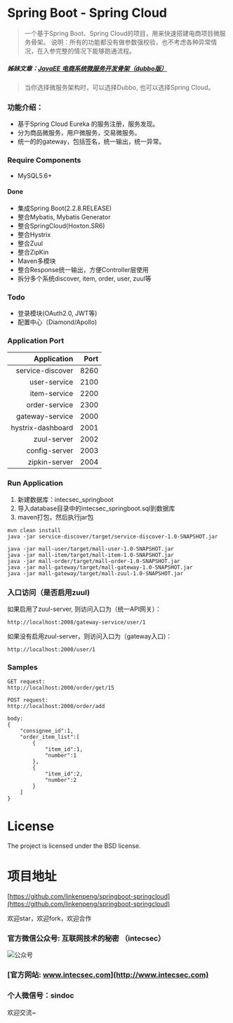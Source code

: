 # Spring Boot - Spring Cloud
> 一个基于Spring Boot、Spring Cloud的项目，用来快速搭建电商项目微服务骨架。
说明：所有的功能都没有做参数强校验，也不考虑各种异常情况，在入参完整的情况下能够跑通流程。

##### 姊妹文章：[JavaEE 电商系统微服务开发骨架（dubbo版）](https://mp.weixin.qq.com/s/Fk0h5ba0pLE7KXLGkK4gfQ)

> 当你选择微服务架构时，可以选择Dubbo, 也可以选择Spring Cloud。

### 功能介绍：
- 基于Spring Cloud Eureka 的服务注册，服务发现。
- 分为商品微服务，用户微服务，交易微服务。
- 统一的的gateway，包括签名，统一输出，统一异常。

### Require Components
- MySQL5.6+

#### Done
- 集成Spring Boot(2.2.8.RELEASE)
- 整合Mybatis, Mybatis Generator
- 整合SpringCloud(Hoxton.SR6)
- 整合Hystrix
- 整合Zuul
- 整合ZipKin
- Maven多模块
- 整合Response统一输出，方便Controller层使用
- 拆分多个系统discover, item, order, user, zuul等

### Todo
- 登录模块(OAuth2.0, JWT等)
- 配置中心（Diamond/Apollo)

### Application Port

Application | Port |    
-:|-:|
service-discover | 8260 |
user-service | 2100 |
item-service | 2200 |
order-service | 2300 |
gateway-service | 2000 |
hystrix-dashboard | 2001 |
zuul-server | 2002 |
config-server | 2003 |
zipkin-server | 2004 |


### Run Application
1. 新建数据库：intecsec_springboot
2. 导入database目录中的intecsec_springboot.sql到数据库
3. maven打包，然后执行jar包
``` shell
mvn clean install
java -jar service-discover/target/service-discover-1.0-SNAPSHOT.jar

java -jar mall-user/target/mall-user-1.0-SNAPSHOT.jar
java -jar mall-item/target/mall-item-1.0-SNAPSHOT.jar
java -jar mall-order/target/mall-order-1.0-SNAPSHOT.jar
java -jar mall-gateway/target/mall-gateway-1.0-SNAPSHOT.jar
java -jar mall-gateway/target/mall-zuul-1.0-SNAPSHOT.jar
```

### 入口访问（是否启用zuul)
如果启用了zuul-server, 则访问入口为（统一API网关）：
```
http://localhost:2008/gateway-service/user/1
```

如果没有启用zuul-server，则访问入口为（gateway入口)：
```
http://localhost:2000/user/1
```

### Samples
```
GET request: 
http://localhost:2000/order/get/15

POST request: 
http://localhost:2000/order/add

body:
{
    "consignee_id":1,
    "order_item_list":[
        {
            "item_id":1,
            "number":1
        },
        {
            "item_id":2,
            "number":2
        }
    ]
}

```

# License
The project is licensed under the BSD license.

# 项目地址
[https://github.com/linkenpeng/springboot-springcloud](https://github.com/linkenpeng/springboot-springcloud)

欢迎star，欢迎fork，欢迎合作

### 官方微信公众号: 互联网技术的秘密 （intecsec）
![公众号](http://www.intecsec.com/wp-content/uploads/2020/06/intecsec_wechat.jpg)
### [官方网站: www.intecsec.com](http://www.intecsec.com)
### 个人微信号：sindoc
欢迎交流~
